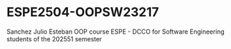 # ESPE2504-OOPSW23217
Sanchez Julio Esteban OOP course ESPE - DCCO for Software Engineering students of the 202551 semester
